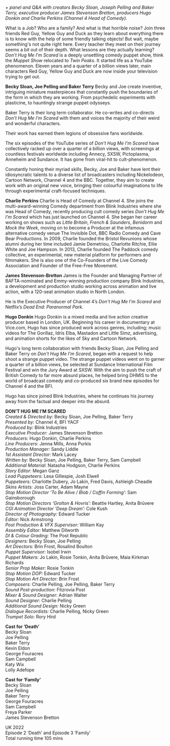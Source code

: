 
_+ panel and Q&A with creators Becky Sloan, Joseph Pelling and Baker Terry, executive producer James Stevenson Bretton, producers Hugo Donkin and Charlie Perkins (Channel 4 Head of Comedy)._

What is a Job? Who are a family? And what is that horrible noise? Join three friends Red Guy, Yellow Guy and Duck as they learn about everything there is to know with the help of some friendly talking objects! But wait, maybe something's not quite right here. Every teacher they meet on their journey seems a bit out of their depth. What lessons are they actually learning? _Don’t Hug Me I’m Scared_ is a deeply unsettling comedy puppet show, think the _Muppet Show_ relocated to _Twin Peaks_. It started life as a YouTube phenomenon. Eleven years and a quarter of a billion views later, main characters Red Guy, Yellow Guy and Duck are now inside your television trying to get out.

**Becky Sloan, Joe Pelling and Baker Terry**
Becky and Joe create inventive, intriguing miniature masterpieces that constantly push the boundaries of the form in which they are working. From psychedelic experiments with plasticine, to hauntingly strange puppet odysseys.

Baker Terry is their long term collaborator. He co-writes and co-directs _Don’t Hug Me I’m Scared_ with them and voices the majority of their weird and wonderful characters.

Their work has earned them legions of obsessive fans worldwide.

The six episodes of the YouTube series of _Don’t Hug Me I’m Scared_ have collectively racked up over a quarter of a billion views, with screenings at countless festivals worldwide including Annecy, SXSW, Pictoplasma, Anneheim and Sundance. It has gone from viral-hit to cult-phenomenon.

Constantly honing their myriad skills, Becky, Joe and Baker have lent their idiosyncratic talents to a diverse list of broadcasters including Nickelodeon, Cartoon Network, Channel 4 and the BBC. Together, they aim to create work with an original new voice, bringing their colourful imaginations to life through experimental craft-focused techniques.

**Charlie Perkins**
Charlie is Head of Comedy at Channel 4. She joins the multi-award-winning Comedy department from Blink Industries where she was Head of Comedy, recently producing cult comedy series _Don’t Hug Me I’m Scared_ which has just launched on Channel 4. She began her career working on shows such as _Little Britain_, _French & Saunders_, _Benidorm_ and _Mock the Week_, moving on to become a Producer at the infamous alternative comedy venue The Invisible Dot, BBC Radio Comedy and Cave Bear Productions. In 2009, Charlie founded the Bristol Revunions whose alumni during her time included Jamie Demetriou, Charlotte Ritchie, Ellie White and Joe Hampson. In 2013, Charlie founded The Paddock comedy collective, an experimental, new material platform for performers and filmmakers. She is also one of the Co-Founders of the Live Comedy Association and Founder of the Free-Free Movement.

**James Stevenson-Bretton**
James is the Founder and Managing Partner of BAFTA-nominated and Emmy-winning production company Blink Industries, a development and production studio working across animation and live action, with a 120-seat animation studio in North London.

He is the Executive Producer of Channel 4’s _Don't Hug Me I’m Scared_ and Netflix’s _Dead End: Paranormal Park_.

**Hugo Donkin**
Hugo Donkin is a mixed media and live action creative producer based in London, UK. Beginning his career in documentary at Vice.com, Hugo has since produced work across genres, including; music videos for The Gorillaz, Idris Elba, Mastadon and Little Simz, advertising, and animation shorts for the likes of Sky and Cartoon Network.

Hugo's long term collaboration with friends Becky Sloan, Joe Pelling and Baker Terry on _Don't Hug Me I'm Scared_, began with a request to help shoot a strange puppet video. The strange puppet videos went on to garner a quarter of a billion views, be selected at Sundance International Film Festival and win the Jury Award at SXSW. With the aim to push the craft of British Comedy to far more absurd places, he helped bring DHMIS to the world of broadcast comedy and co-produced six brand new episodes for Channel 4 and the BFI.

Hugo has since joined Blink Industries, where he continues his journey away from the factual and deeper into the absurd.  

**DON’T HUG ME I’M SCARED**  
_Created & Directed by:_ Becky Sloan, Joe Pelling, Baker Terry  
_Presented by:_ Channel 4, BFI YACF  
_Produced by:_ Blink Industries  
_Executive Producer:_ James Stevenson Bretton  
_Producers:_ Hugo Donkin, Charlie Perkins  
_Line Producers:_ Jenna Mills, Anna Purkis  
_Production Manager:_ Sandy Liddle  
_1st Assistant Director:_ Mark Lacey  
_Written by:_ Becky Sloan, Joe Pelling, Baker Terry, Sam Campbell  
_Additional Material:_ Natasha Hodgson, Charlie Perkins  
_Story Editor:_ Megan Ganz  
_Lead Puppeteers:_ Lesa Gillespie, Josh Elwell  
_Puppeteers:_ Charlotte Dubery, Jo Lakin, Fred Davis, Ashleigh Cheadle  
_Skins Artists:_ Joss Carter, Adam Mayne  
_Stop Motion Director ‘To Be Alive / Blob / Coffin Forming’:_ Sam Gainsborough  
_Stop Motion Directors ‘Grolton & Hovris’:_ Beattie Hartley, Anita Brūvere  
_CGI Animation Director ‘Deep Dream’:_ Cole Kush  
_Director of Photography:_ Edward Tucker  
_Editor:_ Nick Armstrong  
_Post Production & VFX Supervisor:_ William Kay  
_Assembly Editor:_ Matthew Dilworth  
_DI & Colour Grading:_ The Post Republic  
_Designers:_ Becky Sloan, Joe Pelling  
_Art Directors:_ Brin Frost, Rosalind Boulton  
_Puppet Supervisor:_ Isobel Irwin  
_Puppet Makers:_ Jo Lakin, Rosie Tonkin, Anita Brūvere, Maia Kirkman Richards  
_Senior Prop Maker:_ Rosie Tonkin  
_Stop Motion DOP:_ Edward Tucker  
_Stop Motion Art Director:_ Brin Frost  
_Composers:_ Charlie Pelling, Joe Pelling, Baker Terry  
_Sound Post-production:_ Fitzrovia Post  
_Mixer & Sound Designer:_ Adrian Walter  
_Sound Designer:_ Charlie Pelling  
_Additional Sound Design:_ Nicky Green  
_Dialogue Recordists:_ Charlie Pelling, Nicky Green  
_Trumpet Solo:_ Rory Hird  

**Cast for ‘Death’**  
Becky Sloan  
Joe Pelling  
Baker Terry  
Kevin Eldon  
George Fouracres  
Sam Campbell  
Katy Wix  
Lolly Adefope  

**Cast for ‘Family’**  
Becky Sloan  
Joe Pelling  
Baker Terry  
George Fouracres  
Sam Campbell  
Freya Parker  
James Stevenson Bretton  

UK 2022  
Episode 2 ‘Death’ and Episode 3 ‘Family’  
Total running time 105 mins  
<!--stackedit_data:
eyJoaXN0b3J5IjpbLTY0MzM4NjY4NF19
-->